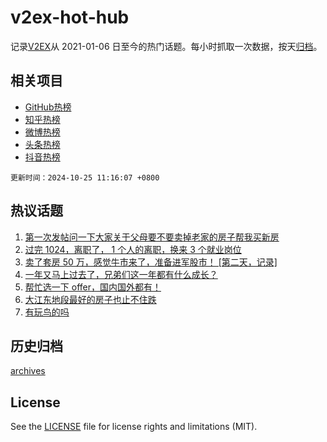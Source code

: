 # v2ex-hot-hub

 记录[V2EX](https://www.v2ex.com/)从 2021-01-06 日至今的热门话题。每小时抓取一次数据，按天[归档](archives)。
 
 ## 相关项目

- [GitHub热榜](https://github.com/it985/github-hot-hub)
- [知乎热榜](https://github.com/it985/zhihu-hot-hub)
- [微博热榜](https://github.com/it985/weibo-hot-hub)
- [头条热榜](https://github.com/it985/toutiao-hot-hub)
- [抖音热榜](https://github.com/it985/douyin-hot-hub)


 `更新时间：2024-10-25 11:16:07 +0800`

## 热议话题

1. [第一次发帖问一下大家关于父母要不要卖掉老家的房子帮我买新房](https://www.v2ex.com/t/1083248)
1. [过完 1024，离职了， 1 个人的离职，换来 3 个就业岗位](https://www.v2ex.com/t/1083455)
1. [卖了套房 50 万，感觉牛市来了，准备进军股市！ [第二天，记录]](https://www.v2ex.com/t/1083182)
1. [一年又马上过去了，兄弟们这一年都有什么成长？](https://www.v2ex.com/t/1083426)
1. [帮忙选一下 offer，国内国外都有！](https://www.v2ex.com/t/1083190)
1. [大江东地段最好的房子也止不住跌](https://www.v2ex.com/t/1083211)
1. [有玩鸟的吗](https://www.v2ex.com/t/1083241)

## 历史归档

[archives](archives)

## License

See the [LICENSE](LICENSE) file for license rights and limitations (MIT).
